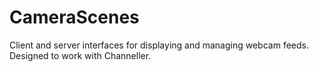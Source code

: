# CameraScenes
Client and server interfaces for displaying and managing webcam feeds. Designed to work with Channeller.

